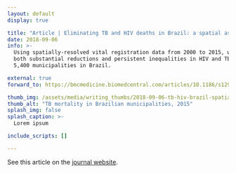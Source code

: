 ```yaml
---
layout: default
display: true

title: "Article | Eliminating TB and HIV deaths in Brazil: a spatial assessment"
date: 2018-09-06
info: >-
  Using spatially-resolved vital registration data from 2000 to 2015, we find
  both substantial reductions and persistent inequalities in HIV and TB deaths across 
  5,400 municipalities in Brazil.

external: true
forward_to: https://bmcmedicine.biomedcentral.com/articles/10.1186/s12916-018-1131-6

thumb_img: /assets/media/writing_thumbs/2018-09-06-tb-hiv-brazil-spatial.png
thumb_alt: "TB mortality in Brazilian municipalities, 2015"
splash_img: false
splash_caption: >-
  Lorem ipsum

include_scripts: []

---
```


See this article on the [journal website](https://bmcmedicine.biomedcentral.com/articles/10.1186/s12916-018-1131-6).